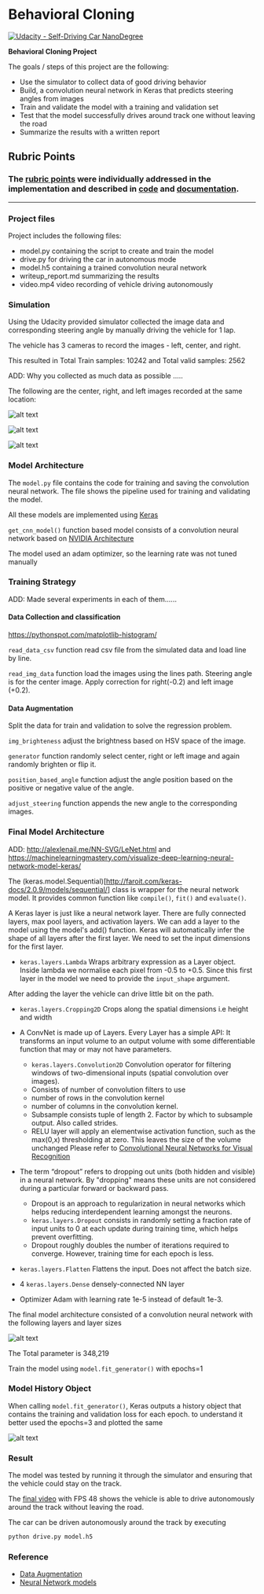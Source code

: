 # **Behavioral Cloning** 

[![Udacity - Self-Driving Car NanoDegree](https://s3.amazonaws.com/udacity-sdc/github/shield-carnd.svg)](http://www.udacity.com/drive)

**Behavioral Cloning Project**

The goals / steps of this project are the following:
* Use the simulator to collect data of good driving behavior
* Build, a convolution neural network in Keras that predicts steering angles from images
* Train and validate the model with a training and validation set
* Test that the model successfully drives around track one without leaving the road
* Summarize the results with a written report


[//]: # (Image References)

[image1]: ./output/center.jpg "center"
[image2]: ./output/right.jpg "right"
[image3]: ./output/left.jpg "left"
[image4]: ./output/cnn.png "CNN"
[image5]: ./output/validation_loss.png "Validation loss"

## Rubric Points
### The [rubric points](https://review.udacity.com/#!/rubrics/432/view) were individually addressed in the implementation and described in [code](https://github.com/velsarav/behavioral-cloning/blob/master/model.py) and [documentation](https://github.com/velsarav/behavioral-cloning/blob/master/writeup_report.md). 

---
### Project files

Project includes the following files:
* model.py containing the script to create and train the model
* drive.py for driving the car in autonomous mode
* model.h5 containing a trained convolution neural network 
* writeup_report.md summarizing the results
* video.mp4 video recording of vehicle driving autonomously

### Simulation

Using the Udacity provided simulator collected the image data and corresponding steering angle by manually driving the vehicle for 1 lap.

The vehicle has 3 cameras to record the images - left, center, and right.

This resulted in Total Train samples: 10242 and Total valid samples: 2562

ADD:  Why you collected as much data as possible .....

The following are the center, right, and left images recorded at the same location:

![alt text][image1]

![alt text][image2]

![alt text][image3]

### Model Architecture 

The `model.py` file contains the code for training and saving the convolution neural network. The file shows the pipeline used for training and validating the model.

All these models are implemented using [Keras](https://keras.io/)

`get_cnn_model()` function based model consists of a convolution neural network based on [NVIDIA Architecture](https://devblogs.nvidia.com/deep-learning-self-driving-cars/)

The model used an adam optimizer, so the learning rate was not tuned manually 

### Training Strategy

ADD:  Made several experiments in each of them......

#### Data Collection and classification

https://pythonspot.com/matplotlib-histogram/

`read_data_csv` function read csv file from the simulated data and load line by line.

`read_img_data` function load the images using the lines path. Steering angle is for the center image. Apply correction for right(-0.2) and left image (+0.2).

#### Data Augmentation

Split the data for train and validation to solve the regression problem.

`img_brighteness` adjust the brightness based on HSV space of the image.

`generator` function randomly select center, right or left image and again randomly brighten or flip it.

`position_based_angle` function adjust the angle position based on the positive or negative value of the angle.

`adjust_steering` function appends the new angle to the corresponding images.

### Final Model Architecture
ADD:  http://alexlenail.me/NN-SVG/LeNet.html and https://machinelearningmastery.com/visualize-deep-learning-neural-network-model-keras/

The (keras.model.Sequential)[http://faroit.com/keras-docs/2.0.9/models/sequential/] class is wrapper for the neural network model. It provides common function like `compile()`, `fit()` and `evaluate()`.

A Keras layer is just like a neural network layer. There are fully connected layers, max pool layers, and activation layers. We can add a layer to the model using the model's add() function. Keras will automatically infer the shape of all layers after the first layer. We need to set the input dimensions for the first layer. 

* `keras.layers.Lambda` Wraps arbitrary expression as a Layer object. Inside lambda we normalise each pixel from -0.5 to +0.5. Since this first layer in the model we need to provide the `input_shape` argument.

After adding the layer the vehicle can drive little bit on the path.

* `keras.layers.Cropping2D` Crops along the spatial dimensions i.e height and width

* A ConvNet is made up of Layers. Every Layer has a simple API: It transforms an input volume to an output volume with some differentiable function that may or may not have parameters. 
    * `keras.layers.Convolution2D` Convolution operator for filtering windows of two-dimensional inputs (spatial convolution over images). 
    * Consists of number of convolution filters to use
    * number of rows in the convolution kernel
    * number of columns in the convolution kernel. 
    * Subsample consists tuple of length 2. Factor by which to subsample output. Also called strides. 
    * RELU layer will apply an elementwise activation function, such as the max(0,x) thresholding at zero. This leaves the size of the volume unchanged
    Please refer to [Convolutional Neural Networks for Visual Recognition](http://cs231n.github.io/convolutional-networks/)

* The term “dropout” refers to dropping out units (both hidden and visible) in a neural network. By "dropping" means these units are not considered during a particular forward or backward pass. 
    * Dropout is an approach to regularization in neural networks which helps reducing interdependent learning amongst the neurons. 
    * `keras.layers.Dropout` consists in randomly setting a fraction rate of input units to 0 at each update during training time, which helps prevent overfitting.
    * Dropout roughly doubles the number of iterations required to converge. However, training time for each epoch is less.

* `keras.layers.Flatten` Flattens the input. Does not affect the batch size.
* 4 `keras.layers.Dense` densely-connected NN layer
* Optimizer Adam with learning rate 1e-5 instead of default 1e-3.

The final model architecture consisted of a convolution neural network with the following layers and layer sizes

 ![alt text][image4]

 The Total parameter is 348,219

 Train the model using `model.fit_generator()` with epochs=1 

### Model History Object
When calling `model.fit_generator()`, Keras outputs a history object that contains the training and validation loss for each epoch. to understand it better used the epochs=3 and plotted the same

 ![alt text][image5]

### Result
The model was tested by running it through the simulator and ensuring that the vehicle could stay on the track.

The [final video](https://github.com/velsarav/behavioral-cloning/blob/master/video.mp4) with FPS 48 shows the vehicle is able to drive autonomously around the track without leaving the road.

The car can be driven autonomously around the track by executing 
```sh
python drive.py model.h5
```

### Reference
* [Data Augmentation](https://medium.com/deep-learning-turkey/behavioral-cloning-udacity-self-driving-car-project-generator-bottleneck-problem-in-using-gpu-182ee407dbc5)
* [Neural Network models](https://github.com/viadanna/sdc-behaviour-cloning)